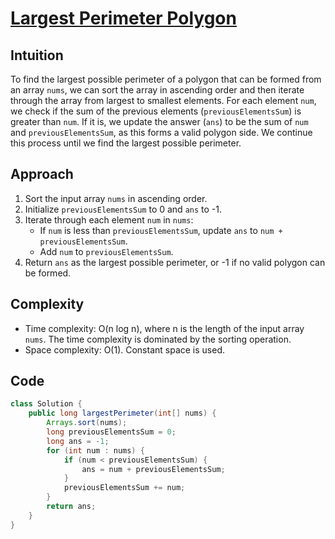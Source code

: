 # [Largest Perimeter Polygon](https://leetcode.com/problems/find-polygon-with-the-largest-perimeter/description/?envType=daily-question&envId=2024-02-15)

## Intuition
To find the largest possible perimeter of a polygon that can be formed from an array `nums`, we can sort the array in ascending order and then iterate through the array from largest to smallest elements. For each element `num`, we check if the sum of the previous elements (`previousElementsSum`) is greater than `num`. If it is, we update the answer (`ans`) to be the sum of `num` and `previousElementsSum`, as this forms a valid polygon side. We continue this process until we find the largest possible perimeter.

## Approach
1. Sort the input array `nums` in ascending order.
2. Initialize `previousElementsSum` to 0 and `ans` to -1.
3. Iterate through each element `num` in `nums`:
   - If `num` is less than `previousElementsSum`, update `ans` to `num + previousElementsSum`.
   - Add `num` to `previousElementsSum`.
4. Return `ans` as the largest possible perimeter, or -1 if no valid polygon can be formed.

## Complexity
- Time complexity: O(n log n), where n is the length of the input array `nums`. The time complexity is dominated by the sorting operation.
- Space complexity: O(1). Constant space is used.

## Code
```java
class Solution {
    public long largestPerimeter(int[] nums) {
        Arrays.sort(nums);
        long previousElementsSum = 0;
        long ans = -1;
        for (int num : nums) {
            if (num < previousElementsSum) {
                ans = num + previousElementsSum;
            }
            previousElementsSum += num;
        }
        return ans;
    }
}
